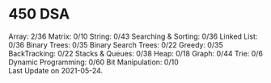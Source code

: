 # 450 DSA
Array: 2/36  Matrix: 0/10  String: 0/43  Searching & Sorting: 0/36  Linked List: 0/36  Binary Trees: 0/35  Binary Search Trees: 0/22  Greedy: 0/35  BackTracking: 0/22  Stacks & Queues: 0/38  Heap: 0/18  Graph: 0/44  Trie: 0/6  Dynamic Programming: 0/60  Bit Manipulation: 0/10  
Last Update on 2021-05-24.